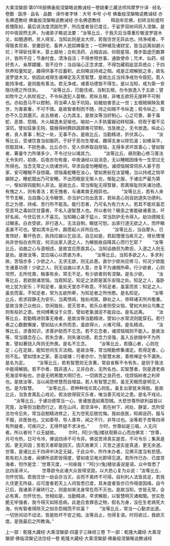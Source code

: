 大乘涅槃部·第0118部佛垂般涅槃略说教诫经一卷姚秦三藏法师鸠摩罗什译
· 经名 · 卷数 · 跋序
· 品名 · 品数 · 译作者字体：大号 中号 小号
佛垂般涅槃略说教诫经
亦名佛遗教经
佛垂般涅槃略说教诫经
亦名佛遗教经
　　释迦牟尼佛，初转法轮度阿若憍陈如，最后说法度须跋陀罗，所应度者皆已度讫，于娑罗双树间将入涅槃。是时中夜寂然无声，为诸弟子略说法要：“汝等比丘，于我灭后当尊重珍敬波罗提木叉，如闇遇明，贫人得宝，当知此则是汝大师，若我住世无异此也。持净戒者，不得贩卖贸易、安置田宅、畜养人民奴婢畜生；一切种植及诸财宝，皆当远离如避火坑；不得斩伐草木，垦土掘地；合和汤药、占相吉凶、仰观星宿、推步盈虚历数算计，皆所不应；节身时食，清净自活；不得参预世事，通致使命；咒术、仙药、结好贵人、亲厚媟嫚，皆不应作；当自端心正念求度，不得包藏瑕疵显异惑众；于四供养知量知足，趣得供事不应蓄积。此则略说持戒之相。戒是正顺解脱之本，故名波罗提木叉。依因此戒得生诸禅定及灭苦智慧，是故比丘当持净戒勿令毁犯。若人能持净戒，是则能有善法。若无净戒，诸善功德皆不得生。是以当知，戒为第一安隐功德之所住处。
　　“汝等比丘，已能住戒，当制五根，勿令放逸入于五欲；譬如牧牛之人执杖视之，不令纵逸犯人苗稼。若纵五根，非唯五欲将无崖畔不可制也。亦如恶马不以辔制，将当牵人坠于坑陷，如被劫害苦止一世；五根贼祸殃及累世，为害甚重，不可不慎。是故智者制而不随，持之如贼不令纵逸；假令纵之，皆亦不久见其磨灭。此五根者，心为其主，是故汝等当好制心。心之可畏，甚于毒蛇、恶兽、怨贼、大火越逸未足喻也。喻如一人手执蜜器动转轻躁，但观于蜜不见深坑，譬如狂象无钩，猿猴得树腾跃跳踯难可禁制，当急挫之，无令放逸。纵此心者，丧人善事；制之一处，无事不办。是故比丘，当勤精进，折伏其心。
　　“汝等比丘，受诸饮食当如服药，于好于恶勿生增减，趣得支身以除饥渴；如蜂采华，但取其味，不损色香。比丘亦尔，受人供养取自除恼，无得多求坏其善心；譬如智者，筹量牛力所堪多少，不令过分以竭其力。
　　“汝等比丘，昼则勤心修习善法无令失时，初夜、后夜亦勿有废，中夜诵经以自消息，无以睡眠因缘令一生空过无所得也。当念无常之火烧诸世间，早求自度勿睡眠也。诸烦恼贼常伺杀人甚于怨家，安可睡眠不自惊寤。烦恼毒蛇睡在汝心，譬如黑蚖在汝室睡，当以持戒之钩早摒除之，睡蛇既出乃可安睡。不出而眠是无惭人也，惭耻之服，于诸庄严最为第一，惭如铁钩能制人非法。是故比丘，常当惭耻无得暂替，若离惭耻则失诸功德。有愧之人，则有善法；若无愧者，与诸禽兽无相异也。
　　“汝等比丘，若有人来节节支解，当自摄心无令瞋恨，亦当护口勿出恶言，若纵恚心则自妨道失功德利。忍之为德，持戒、苦行所不能及。能行忍者，乃可名为有力大人。若其不能欢喜忍受恶骂之毒如饮甘露者，不名入道智慧人也。所以者何？瞋恚之害能破诸善法，坏好名闻，今世后世人不喜见。当知瞋心甚于猛火，常当防护无令得入。劫功德贼无过瞋恚。白衣受欲，非行道人，无法自制，瞋犹可恕。出家行道无欲之人，而怀瞋恚甚不可也。譬如清冷云中，霹雳起火非所应也。
　　“汝等比丘，当自摩头，已舍饰好，著坏色衣，执持应器以乞自活。自见如是，若起憍慢当疾灭之，增长憍慢尚非世俗白衣所宜，何况出家入道之人，为解脱故自降其心而行乞耶？
　　“汝等比丘，谄曲之心与道相违，是故宜应质直其心。当知谄曲但为欺诳，入道之人则无是处。是故汝等，宜应端心以质直为本。
　　“汝等比丘，当知多欲之人，多求利故，苦恼亦多；少欲之人，无求无欲，则无此患。直尔少欲尚应修习，何况少欲能生诸善功德！少欲之人，则无谄曲以求人意，亦复不为诸根所牵。行少欲者，心则坦然，无所忧畏，触事有余，常无不足。有少欲者则有涅槃。是名少欲。
　　“汝等比丘，若欲脱诸苦恼，当观知足。知足之法即是富乐安隐之处。知足之人，虽卧地上犹为安乐；不知足者，虽处天堂亦不称意。不知足者，虽富而贫；知足之人，虽贫而富。不知足者，常为五欲所牵，为知足者之所怜愍。是名知足。
　　“汝等比丘，若求寂静无为安乐，当离愦闹，独处闲居。静处之人，帝释诸天所共敬重。是故当舍己众他众，空闲独处，思灭苦本。若乐众者则受众恼，譬如大树众鸟集之则有枯折之患。世间缚著没于众苦，譬如老象溺泥不能自出。是名远离。
　　“汝等比丘，若勤精进则事无难者，是故汝等当勤精进，譬如小水常流则能穿石。若行者之心数数懈废，譬如钻火未热而息，虽欲得火，火难可得。是名精进。
　　“汝等比丘，求善知识，求善护助而不忘念。若不忘念者，诸烦恼贼则不能入。是故汝等，常当摄念在心。若失念者，则失诸功德。若念力坚强，虽入五欲贼中不为所害，譬如著铠入阵则无所畏。是名不忘念。
　　“汝等比丘，若摄心者，心则在定；心在定故，能知世间生灭法相。是故汝等，常当精勤修集诸定。若得定者，心则不乱。譬如惜水之家，善治堤塘；行者亦尔，为智慧水故，善修禅定令不漏失。是名为定。
　　“汝等比丘，若有智慧则无贪著，常自省察不令有失，是则于我法中能得解脱。若不尔者，既非道人，又非白衣，无所名也。实智慧者，则是渡老病死海坚牢船也，亦是无明黑闇大明灯也，一切病苦之良药也，伐烦恼树者之利斧也。是故汝等，当以闻思修慧而自增益。若人有智慧之照，虽无天眼而是明见人也。是为智慧。
　　“汝等比丘，若种种戏论其心则乱，虽复出家犹未得脱。是故比丘，当急舍离乱心戏论。若汝欲得寂灭乐者，唯当善灭戏论之患。是名不戏论。
　　“汝等比丘，于诸功德常当一心，舍诸放逸如离怨贼。大悲世尊所欲利益皆以究竟，汝等但当勤而行之。若在山间，若空泽中，若在树下、闲处、静室，念所受法勿令忘失，常当自勉精进修之，无为空死后致忧悔。我如良医，知病说药，服与不服，非医咎也。又如善导，导人善导，闻之不行，非导过也。汝等若于苦等四谛有所疑者，可疾问之，无得怀疑不求决也。”
　　尔时，世尊如是三唱，人无问者。所以者何？众无疑故。
　　尔时，阿[少/兔]楼驮观察众心而白佛言：“世尊，月可令热，日可令冷，佛说四谛不可令异。佛说苦谛真实是苦，不可令乐；集真是因，更无异因；苦若灭者即是因灭，因灭故果灭；灭苦之道实是真道，更无余道。世尊，是诸比丘于四谛中决定无疑。于此众中，所作未办者，见佛灭度当有悲感。若有初入法者，闻佛所说即皆得度，譬如夜见电光即得见道。若所作已办、已度苦海者，但作是念：‘世尊灭度，一何疾哉！’”阿[少/兔]楼驮虽说是语，众中皆悉了达四圣谛义。
　　世尊欲令此诸大众皆得坚固，以大悲心复为众说：“汝等比丘，勿怀忧恼。若我住世一劫会亦当灭，会而不离终不可得。自利利人法皆具足，若我久住更无所益，应可度者若天上人间皆悉已度，其未度者皆亦已作得度因缘。自今已后，我诸弟子展转行之，则是如来法身常在而不灭也。是故当知，世皆无常，会必有离，勿怀忧也。世相如是，当勤精进，早求解脱，以智慧明灭诸痴闇。世实危脆无牢强者，我今得灭如除恶病。此是应舍罪恶之物，假名为身，没在生老病死大海，何有智者得除灭之如杀怨贼而不欢喜？
　　“汝等比丘，常当一心勤求出道。一切世间动不动法，皆是败坏不安之相。汝等且止，勿得复语。时将欲过，我欲灭度。是我最后之所教诲。”

上一部：乾隆大藏经·大乘涅槃部·四童子三昧经三卷
下一部：乾隆大藏经·大乘涅槃部·佛临涅槃记法住经一卷
乾隆大藏经·大乘涅槃部·佛垂般涅槃略说教诫经